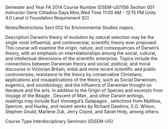 Semester and Year	FA 2014
Course Number	IDSEM-UG1156
Section	001
Instructor	Gene Cittadino
Days	Mon,Wed
Time	11:00 AM - 12:15 PM
Units	4.0
Level	U
Foundation Requirement	SCI

Notes/Restrictions
Sect 002 for Environmental Studies majors.

Description
Darwin’s theory of evolution by natural selection may be the single most influential, and controversial, scientific theory ever proposed. This course will examine the origin, nature, and consequences of Darwin’s theory, with an emphasis on interrelationships among the social, cultural, and intellectual dimensions of the scientific enterprise. Topics include the connections between Darwinian theory and social, political, and moral discourse in Victorian Britain; initial and more recent scientific and public controversies; resistance to the theory by conservative Christians; applications and misapplications of the theory, such as Social Darwinism, eugenics, and sociobiology; and the influence of Darwinian thought on literature and the arts. In addition to the Origin of Species and excerpts from Voyage of the Beagle , Descent of Man , and other Darwin writings, readings may include Kurt Vonnegut’s Galapagos , selections from Malthus, Spencer, and Huxley, and recent works by Richard Dawkins, E.O. Wilson, Stephen Gould, Marlene Zuk, Jerry Coyne, and Sarah Hrdy, among others.

Course Type
Interdisciplinary Seminars (IDSEM-UG)